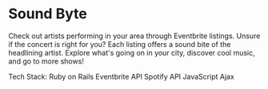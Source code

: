 # Sound Byte

Check out artists performing in your area through Eventbrite listings. Unsure if the concert is right for you? Each listing offers a sound bite of the headlining artist. Explore what's going on in your city, discover cool music, and go to more shows!


Tech Stack:
Ruby on Rails
Eventbrite API
Spotify API
JavaScript
Ajax

